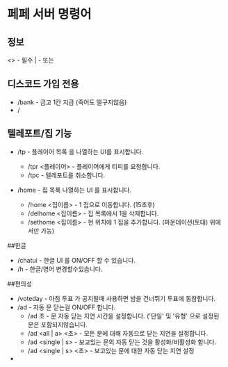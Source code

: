 # 페페 서버 명령어

## 정보
<> - 필수 | - 또는

## 디스코드 가입 전용
* /bank - 금고 1칸 지급 (죽어도 떨구지않음)
* /
## 텔레포트/집 기능
* /tp - 플레이어 목록 을 나열하는 UI를 표시합니다.
  * /tpr <플레이어> - 플레이어에게 티피를 요청합니다.
  * /tpc - 텔레포트를 취소합니다.

* /home - 집 목록 나열하는 UI 를 표시합니다.
  * /home <집이름> - 1 집으로 이동합니다. (15초후)
  * /delhome <집이름> - 집 목록에서 1을 삭제합니다.
  * /sethome <집이름> - 현 위치에 1 집을 추가합니다. (파운데이션(토대) 위에서만 가능)

##한글
* /chatui - 한글 UI 를 ON/OFF 할 수 있습니다.
* /h - 한글/영어 변경할수있습니다.

##편의성
* /voteday - 아침 투표 가 공지될때 사용하면 밤을 건너뛰기 투표에 동참합니다.
* /ad - 자동 문 닫는걸 ON/OFF 합니다.
  * /ad 초 - 문 자동 닫는 지연 시간을 설정합니다. ('단일' 및 '유형' 으로 설정된 문은 포함되지않습니다.
  * /ad <all | a> <초> - 모든 문에 대해 자동으로 닫는 지연을 설정합니다.
  * /ad <single | s> - 보고있는 문의 자동 닫는 것을 활성화/비활성화 합니다.
  * /ad <single | s> <초> - 보고있는 문에 대한 자동 닫는 지연 설정
* 
 
